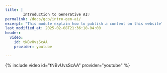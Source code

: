 ```yaml
---
title: | 
        Introduction to Generative AI💡
permalink: /docs/gcp/intro-gen-ai/
excerpt: "This module explain how to publish a content on this website"
last_modified_at: 2025-02-08T21:36:18-04:00
header:
  video:
    id: tNBvUvsScAA
    provider: youtube

---
```




{% include video id="tNBvUvsScAA" provider="youtube" %}



































<!-- Scroll to Top Button -->
<button onclick="scrollToTop()" id="scrollToTopBtn" title="Go to top">㐃</button>

<style>
  /* Style for the button */
  #scrollToTopBtn {
    display: none; /* Hidden by default */
    position: fixed; /* Fixed/sticky position */
    bottom: 20px; /* Place the button at the bottom of the page */
    right: 20px; /* Place the button 20px from the right */
    z-index: 99; /* Make sure it does not overlap */
    border: none; /* Remove borders */
    outline: none; /* Remove outline */
    background-color: #555; /* Set a background color */
    color: white; /* Text color */
    cursor: pointer; /* Add a mouse pointer on hover */
    padding: 20px; /* Some padding */
    border-radius: 20px; /* Rounded corners */
    font-size: 15px; /* Increase font size */
  }
  #scrollToTopBtn:hover {
    background-color: #111; /* Darker background on hover */
  }
</style>

<script defer>
  // Show the button when scrolling down
  window.onscroll = function() {
    let btn = document.getElementById("scrollToTopBtn");
    if (document.body.scrollTop > 20 || document.documentElement.scrollTop > 20) {
      btn.style.display = "block";
    } else {
      btn.style.display = "none";
    }
  };

  // Scroll to top function
  function scrollToTop() {
    window.scrollTo({ top: 0, behavior: 'smooth' });
  }
</script>


